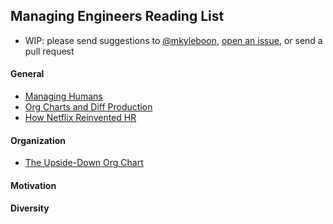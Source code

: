 ## Managing Engineers Reading List

* WIP: please send suggestions to [@mkyleboon](https://twitter.com/kyleboon), [open an issue](https://github.com/kyleboon/managing_engineers/issues), or send a pull request


#### General

* [Managing Humans](http://www.amazon.com/Agile-Retrospectives)
* [Org Charts and Diff Production](http://www.naildrivin5.com/blog/2013/12/03/org-charts-and-diff-production.html)
* [How Netflix Reinvented HR](http://hbr.org/2014/01/how-netflix-reinvented-hr/ar/1)

#### Organization

* [The Upside-Down Org Chart](http://6brand.com/the-upside-down-org-chart.html)


#### Motivation

#### Diversity


